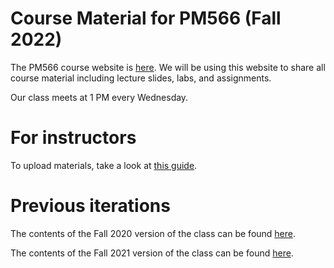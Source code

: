 
# Course Material for PM566 (Fall 2022)

The PM566 course website is
[here](https://USCbiostats.github.io/PM566). We will be using
this website to share all course material including lecture slides,
labs, and assignments.

Our class meets at 1 PM every Wednesday.


# For instructors

To upload materials, take a look at [this guide](adding-materials.md).

# Previous iterations

The contents of the Fall 2020 version of the class can be found
[here](https://github.com/USCbiostats/PM566/tree/fall2020).

The contents of the Fall 2021 version of the class can be found
[here](https://github.com/USCbiostats/PM566/tree/fall2021).
